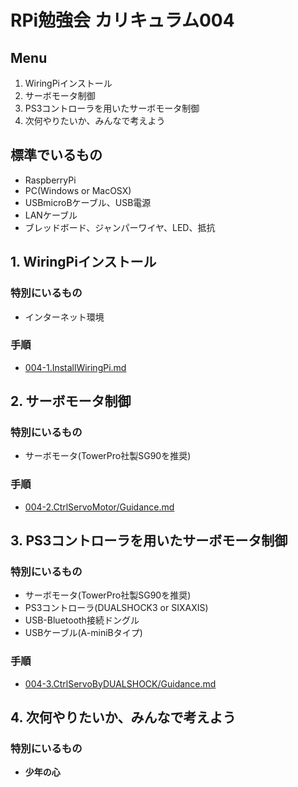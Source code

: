 # RPi勉強会 カリキュラム004
## Menu
1. WiringPiインストール
2. サーボモータ制御
3. PS3コントローラを用いたサーボモータ制御
4. 次何やりたいか、みんなで考えよう

## 標準でいるもの
* RaspberryPi
* PC(Windows or MacOSX)
* USBmicroBケーブル、USB電源
* LANケーブル
* ブレッドボード、ジャンパーワイヤ、LED、抵抗

## 1. WiringPiインストール
### 特別にいるもの
* インターネット環境

### 手順  
* [004-1.InstallWiringPi.md](https://github.com/IsaoNakamura/StudyRPi/blob/master/Doc/StudyMenu/004-1.InstallWiringPi/Guidance.md)

## 2. サーボモータ制御
### 特別にいるもの
* サーボモータ(TowerPro社製SG90を推奨)

### 手順  
* [004-2.CtrlServoMotor/Guidance.md](https://github.com/IsaoNakamura/StudyRPi/blob/master/Doc/StudyMenu/004-2.CtrlServoMotor/Guidance.md)

## 3. PS3コントローラを用いたサーボモータ制御
### 特別にいるもの
* サーボモータ(TowerPro社製SG90を推奨)
* PS3コントローラ(DUALSHOCK3 or SIXAXIS)
* USB-Bluetooth接続ドングル
* USBケーブル(A-miniBタイプ)

### 手順  
* [004-3.CtrlServoByDUALSHOCK/Guidance.md](https://github.com/IsaoNakamura/StudyRPi/blob/master/Doc/StudyMenu/004-3.CtrlServoByDUALSHOCK/Guidance.md)

## 4. 次何やりたいか、みんなで考えよう
### 特別にいるもの
* __少年の心__

